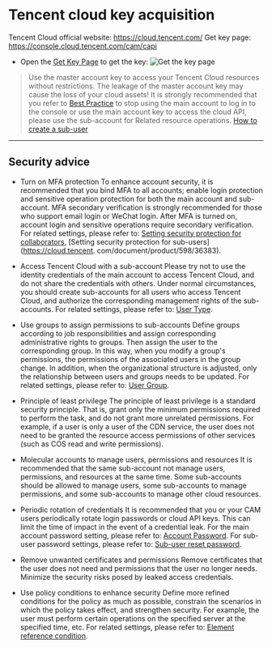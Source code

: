 # Tencent cloud key acquisition

Tencent Cloud official website: https://cloud.tencent.com/
Get key page: https://console.cloud.tencent.com/cam/capi

- Open the [Get Key Page](https://console.cloud.tencent.com/cam/capi) to get the key:
  ![Get the key page](https://images.devsapp.cn/access/tencent-access.jpg)


> Use the master account key to access your Tencent Cloud resources without restrictions. The leakage of the master account key may cause the loss of your cloud assets! It is strongly recommended that you refer to [Best Practice](https://cloud.tencent.com/document/product/598/10592) to stop using the main account to log in to the console or use the main account key to access the cloud API, please use the sub-account for Related resource operations. [How to create a sub-user](https://cloud.tencent.com/document/product/598/13674)

------

## Security advice

- Turn on MFA protection
  To enhance account security, it is recommended that you bind MFA to all accounts; enable login protection and sensitive operation protection for both the main account and sub-account. MFA secondary verification is strongly recommended for those who support email login or WeChat login. After MFA is turned on, account login and sensitive operations require secondary verification. For related settings, please refer to: [Setting security protection for collaborators](https://cloud.tencent.com/document/product/598/36626), [Setting security protection for sub-users](https://cloud.tencent. com/document/product/598/36383).

- Access Tencent Cloud with a sub-account
  Please try not to use the identity credentials of the main account to access Tencent Cloud, and do not share the credentials with others. Under normal circumstances, you should create sub-accounts for all users who access Tencent Cloud, and authorize the corresponding management rights of the sub-accounts. For related settings, please refer to: [User Type](https://cloud.tencent.com/document/product/598/13665).

- Use groups to assign permissions to sub-accounts
  Define groups according to job responsibilities and assign corresponding administrative rights to groups. Then assign the user to the corresponding group. In this way, when you modify a group's permissions, the permissions of the associated users in the group change. In addition, when the organizational structure is adjusted, only the relationship between users and groups needs to be updated. For related settings, please refer to: [User Group](https://cloud.tencent.com/document/product/598/14985).

- Principle of least privilege
  The principle of least privilege is a standard security principle. That is, grant only the minimum permissions required to perform the task, and do not grant more unrelated permissions. For example, if a user is only a user of the CDN service, the user does not need to be granted the resource access permissions of other services (such as COS read and write permissions).

- Molecular accounts to manage users, permissions and resources
  It is recommended that the same sub-account not manage users, permissions, and resources at the same time. Some sub-accounts should be allowed to manage users, some sub-accounts to manage permissions, and some sub-accounts to manage other cloud resources.

- Periodic rotation of credentials
  It is recommended that you or your CAM users periodically rotate login passwords or cloud API keys. This can limit the time of impact in the event of a credential leak.
  For the main account password setting, please refer to: [Account Password](https://cloud.tencent.com/document/product/378/14623).
  For sub-user password settings, please refer to: [Sub-user reset password](https://cloud.tencent.com/document/product/598/36260).

- Remove unwanted certificates and permissions
  Remove certificates that the user does not need and permissions that the user no longer needs. Minimize the security risks posed by leaked access credentials.

- Use policy conditions to enhance security
Define more refined conditions for the policy as much as possible, constrain the scenarios in which the policy takes effect, and strengthen security. For example, the user must perform certain operations on the specified server at the specified time, etc.
  For related settings, please refer to: [Element reference condition](https://cloud.tencent.com/document/product/598/10603#6.-.E7.94.9F.E6.95.88.E6.9D.A1.E4.BB.B6.EF.BC.88condition.EF.BC.89).